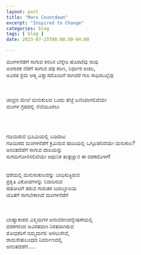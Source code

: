 ```yaml
---
layout: post
title: "Mars Countdown"
excerpt: "Inspired to Change"
categories: blog
tags: [ blog ]
date: 2023-07-25T08:08:50-04:00

---
```



ಮಂಗಳನೆಡೆಗೆ ಸಾಗುವ ಕನಸಿನ ಬೆನ್ನೇರಿ ಹೊರಟೆವು ನಾವು
<br/>
ಅಂಗಾರಕ ನೆಡೆಗೆ ಸಾಗುವ ಪಥ ಕಠಿಣ, ನಿರ್ಧಾರ ಅಚಲ,
<br/>
ಅವಿರತ ಶ್ರಮ ಆತ್ಮ ವಿಶ್ವಾಸದೊಂದಿಗೆ ಸಾಗಿದರೆ ಗುರಿ ಸಾಧಿಸಬಲ್ಲೆವು

<br/> <br/>
ಚಂದ್ರನ ಮೇಲೆ ಮನುಕುಲದ ಒಂದು ಹೆಜ್ಜೆ ಏಣಿಯಾಗಲಿದೆಯೇ
<br/>
ಮಂಗಳ ಗ್ರಹದಲ್ಲಿ ನೆಲೆಯೂರಲು

<br/> <br/>

ಗಡಿಯಿರುವ ಭೂಮಿಯಲ್ಲಿ ಬಡಿದಾಟ
<br/>
ಗಡಿಯಿರದ ಮಂಗಳನೆಡೆಗೆ ಕ್ರಮಿಸುವ ಹಾದಿಯಲ್ಲಿ ಒಗ್ಗೂಡಲಿದೆಯೇ ಮನುಕುಲ?
<br/>
ಅನಂತದೆಡೆಗೆ ಸಾಗುವ ದಾರಿಯನ್ನು
<br/>
ಸುಗಮಗೋಳಿಸಲಿದೆಯೇ ಆಧುನಿಕ ತಂತ್ರಜ್ಞಾನ ಈ ದಶಕದೊಳಗೆ!
<br/> <br/>

ಧರೆಯಲ್ಲಿ ಮನುಸಂಕುಲವನ್ನು ಬಾಧಿಸುತ್ತಿರುವ
<br/>
ಪ್ರಕೃತಿ ವಿಕೋಪಗಳನ್ನು ನಿವಾರಿಸುವ
<br/>
ಹತೋಟಿಗೆ ತರುವ ಗುರುತರ ಜವಾಬ್ದಾರಿಯ
<br/>
ಜೊತೆಗೆ ಸಾಗಬೇಕಾಗಿದೆ ಮಂಗಳನೆಡೆಗೆ

<br/> <br/>
ಬಾಹ್ಯಾಕಾಶದ ವಿಸ್ಮಯಗಳ ಅನಾವರಣದನ್ವೇಷಣೆಯಲ್ಲಿ
<br/>
ದಶಕಗಳಿಂದ ಅವಿರತವಾಗಿ ನಿರತವಾಗಿರುವ
<br/>
ಶೋಧಕರಿಗೆ ನಮ್ಮದಾಗಲಿ ಅಳಿಲುಸೇವೆ,
<br/>
ರಾಮಸೇತುಬಂಧದ ನಿರ್ಮಾಣದಲ್ಲಿ
<br/>
ಅನಂತದೆಡೆಗೆ.....


